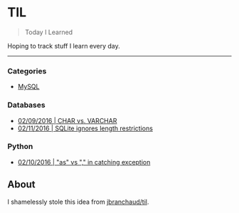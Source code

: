 # TIL

> Today I Learned

Hoping to track stuff I learn every day. 

---

### Categories

* [MySQL](#mysql)

### Databases

- [02/09/2016 | CHAR vs. VARCHAR](database/char_vs_varchar.md)
- [02/11/2016 | SQLite ignores length restrictions](database/sqlite_length_restrictions.md)

### Python

- [02/10/2016 | "as" vs "," in catching exception](python/as_vs_comma_exception.md)

## About

I shamelessly stole this idea from
[jbranchaud/til](https://github.com/jbranchaud/til).
